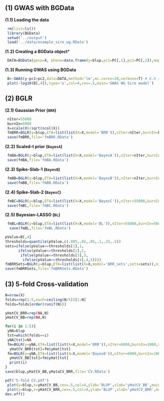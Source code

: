## (1) GWAS with BGData


**(1.1) Loading the data**
```R
 rm(list=ls())
 library(BGData)
 setwd('../output')
 load('../data/example_sire_wg.RData')
```

**(1.2) Creating a BGData object***
```R
 DATA=BGData(geno=X, pheno=data.frame(y=blup,pc1=PC[,1],pc2=PC[,2]),map=data.frame())
```
**(1.3) Running GWAS using BGData**
```R
 B<-GWAS(y~pc1+pc2,data=DATA,method='lm',mc.cores=10,verbose=T) # 6.9 seq with 10 cores
 plot(-log10(B[,4]),type='o',col=4,cex=.5,main='GWAS WG Sire model')
```

## (2) BGLR

**(2.1) Gaussian Prior (`BRR`)**
 ```R
  nIter=55000
  burnIn=5000
  X=scale(X)/sqrt(ncol(X))
  fmBRR=BGLR(y=blup,ETA=list(list(X=X,model='BRR')),nIter=nIter,burnIn=burnIn,saveAt='BRR_') # ~.05 sec/iteration
  save(fmBRR,file='fmBRR.RData')
 ```
 
 **(2.2) Scaled-t prior (`BayesA`)**
 
 ```R
  fmBA=BGLR(y=blup,ETA=list(list(X=X,model='BayesA')),nIter=nIter,burnIn=burnIn,saveAt='BA_') 
  save(fmBA,file='fmBA.RData')
 ```
 
 **(2.3) Spike-Slab-1 (`BayesB`)**
 
 ```R
  fmBB=BGLR(y=blup,ETA=list(list(X=X,model='BayesB')),nIter=nIter,burnIn=burnIn,saveAt='BB_') 
  save(fmBB,file='fmBB.RData')
 ```
 

 **(2.4) Spike-Slab-2 (`BayesC`)**
 
 ```R
  fmBC=BGLR(y=blup,ETA=list(list(X=X,model='BayesC')),nIter=55000,burnIn=5000)
  save(fmBC,file='fmBC.RData')
 ```
 
 **(2.5) Bayesian-LASSO (`BL`)**
 
 ```R
  fmBL=BGLR(y=blup,ETA=list(list(X=X,model='BL')),nIter=55000,burnIn=5000)
   save(fmBL,file='fmBL.RData')
 ```
  ```R
  pValue=B[,4]
  thresholds=quantile(pValue,c(.005,.01,.05,.1,.33,.5))
  sets=ifelse(pValue<=thresholds[1],1,
        ifelse(pValue<=thresholds[2],2,
         ifelse(pValue<=thresholds[3],3,
          ifelse(pValue<=thresholds[4],4,5))))
  fmBRRSets=BGLR(y=blup,ETA=list(list(X=X,model='BRR_sets',sets=sets)),nIter=55000,burnIn=5000)
  save(fmBRRSets,file='fmBRRSets.RData')
  
 ```
## (3) 5-fold Cross-validation

```R
N=nrow(X)
folds=rep(1:5,each=ceiling(N/5))[1:N]
folds=folds[order(runif(N))]

yHatCV_BRR=rep(NA,N)
yHatCV_BB=rep(NA,N)

for(i in 1:5){
 yNA=blup
 tst=which(folds==i)
 yNA[tst]=NA
 fm=BGLR(y=yNA,ETA=list(list(X=X,model='BRR')),nIter=6000,burnIn=1000,verbose=F)
  yHatCV_BRR[tst]=fm$yHat[tst]
 fm=BGLR(y=yNA,ETA=list(list(X=X,model='BayesB')),nIter=6000,burnIn=1000,verbose=F)
  yHatCV_BB[tst]=fm$yHat[tst]
  print(i)
}
save(blup,yHatCV_BB,yHataCV_BRR,file='CV.RData')

pdf('5-fold CV.pdf')
 plot(y=blup,x=yHatCV_BB,cex=.5,col=4,ylab='BLUP',xlab='yHatCV_BB',main='BayesB')
 plot(y=blup,x=yHatCV_BRR,cex=.5,col=4,ylab='BLUP',xlab='yHatCV_BRR',main='BRR')
dev.off()

```
